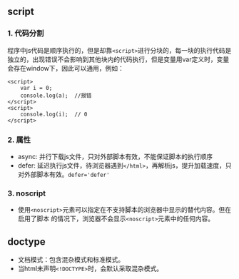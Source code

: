 ## script

### 1. 代码分割
程序中js代码是顺序执行的，但是却靠`<script>`进行分块的，每一块的执行代码是独立的，出现错误不会影响到其他块内的代码执行，但是变量用var定义时，变量会存在window下，因此可以通用，例如：

```
<script>
    var i = 0;
    console.log(a);  //报错
</script>
<script>
    console.log(i);	 // 0
</script>
```

### 2. 属性

* async: 并行下载js文件，只对外部脚本有效，不能保证脚本的执行顺序
* defer: 延迟执行js文件，待浏览器遇到`</html>`，再解析js，提升加载速度，只对外部脚本有效。`defer='defer'`

### 3. noscript
* 使用`<noscript>`元素可以指定在不支持脚本的浏览器中显示的替代内容。但在启用了脚本的情况下，浏览器不会显示`<noscript>`元素中的任何内容。

## doctype
* 文档模式：包含混杂模式和标准模式。
* 当html未声明`<!DOCTYPE>`时，会默认采取混杂模式。



